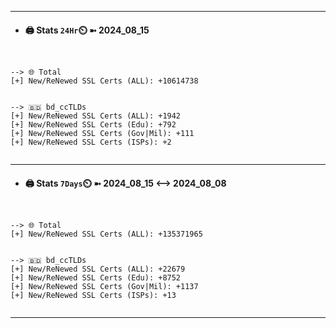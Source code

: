

---
- #### 🖨️ **Stats** `24Hr`⏲️ ➼ 2024_08_15
```console


--> 🌐 Total
[+] New/ReNewed SSL Certs (ALL): +10614738


--> 🇧🇩 bd_ccTLDs
[+] New/ReNewed SSL Certs (ALL): +1942
[+] New/ReNewed SSL Certs (Edu): +792
[+] New/ReNewed SSL Certs (Gov|Mil): +111
[+] New/ReNewed SSL Certs (ISPs): +2


```

---
- #### 🖨️ **Stats** `7Days`⏲️ ➼ 2024_08_15 <--> 2024_08_08
```console


--> 🌐 Total
[+] New/ReNewed SSL Certs (ALL): +135371965


--> 🇧🇩 bd_ccTLDs
[+] New/ReNewed SSL Certs (ALL): +22679
[+] New/ReNewed SSL Certs (Edu): +8752
[+] New/ReNewed SSL Certs (Gov|Mil): +1137
[+] New/ReNewed SSL Certs (ISPs): +13


```

---

